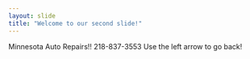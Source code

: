 ```yaml
---
layout: slide
title: "Welcome to our second slide!"
---
```

Minnesota Auto Repairs!! 218-837-3553
Use the left arrow to go back!

